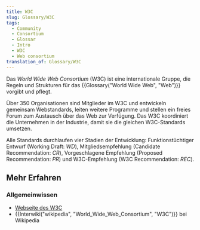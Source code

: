 ```yaml
---
title: W3C
slug: Glossary/W3C
tags:
  - Community
  - Consortium
  - Glossar
  - Intro
  - W3C
  - Web consortium
translation_of: Glossary/W3C
---
```

Das _World Wide Web Consortium_ (W3C) ist eine internationale Gruppe, die Regeln und Strukturen für das {{Glossary("World Wide Web", "Web")}} vorgibt und pflegt.

Über 350 Organisationen sind Mitglieder im W3C und entwickeln gemeinsam Webstandards, leiten weitere Programme und stellen ein freies Forum zum Austausch über das Web zur Verfügung. Das W3C koordiniert die Unternehmen in der Industrie, damit sie die gleichen W3C-Standards umsetzen.

Alle Standards durchlaufen vier Stadien der Entwicklung: Funktionstüchtiger Entwurf (Working Draft: _WD_), Mitgliedsempfehlung (Candidate Recommendation: _CR_), Vorgeschlagene Empfehlung (Proposed Recommendation: _PR_) und W3C-Empfehlung (W3C Recommendation: _REC_).

## Mehr Erfahren

### Allgemeinwissen

- [Webseite des W3C](http://www.w3.org/)
- {{Interwiki("wikipedia", "World_Wide_Web_Consortium", "W3C")}} bei Wikipedia
